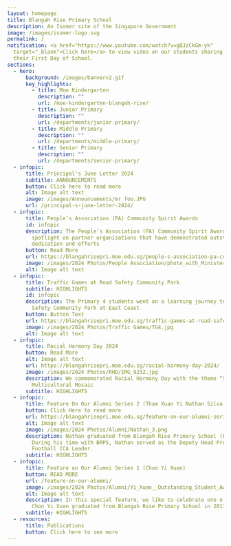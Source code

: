 ```yaml
---
layout: homepage
title: Blangah Rise Primary School
description: An Isomer site of the Singapore Government
image: /images/isomer-logo.svg
permalink: /
notification: <a href="https://www.youtube.com/watch?v=gQJzCkGm-yk"
  target="_blank">Click here</a> to view video on our students sharing about
  their First Day of School.
sections:
  - hero:
      background: /images/bannerv2.gif
      key_highlights:
        - title: Moe Kindergarten
          description: ""
          url: /moe-kindergarten-blangah-rise/
        - title: Junior Primary
          description: ""
          url: /departments/junior-primary/
        - title: Middle Primary
          description: ""
          url: /departments/middle-primary/
        - title: Senior Primary
          description: ""
          url: /departments/senior-primary/
  - infopic:
      title: Principal's June Letter 2024
      subtitle: ANNOUNCEMENTS
      button: Click here to read more
      alt: Image alt text
      image: /images/Announcements/mr foo.JPG
      url: /principal-s-june-letter-2024/
  - infopic:
      title: People’s Association (PA) Community Spirit Awards
      id: infopic
      description: The People’s Association (PA) Community Spirit Awards shines a
        spotlight on partner organisations that have demonstrated outstanding
        dedication and efforts
      button: Read More
      url: https://blangahrisepri.moe.edu.sg/people-s-association-pa-community-spirit-awards/
      image: /images/2024 Photos/People Association/photo_with_Minister.jpg
      alt: Image alt text
  - infopic:
      title: Traffic Games at Road Safety Community Park
      subtitle: HIGHLIGHTS
      id: infopic
      description: The Primary 4 students went on a learning journey to the Road
        Safety Community Park at East Coast
      button: Button Text
      url: https://blangahrisepri.moe.edu.sg/traffic-games-at-road-safety-community-park/
      image: /images/2024 Photos/Traffic Games/TG4.jpg
      alt: Image alt text
  - infopic:
      title: Racial Harmony Day 2024
      button: Read More
      alt: Image alt text
      url: https://blangahrisepri.moe.edu.sg/racial-harmony-day-2024/
      image: /images/2024 Photos/RHD/IMG_9232.jpg
      description: We commemorated Racial Harmony Day with the theme “Singapore,
        Multicultural Mosaic
      subtitle: HIGHLIGHTS
  - infopic:
      title: Feature On Our Alumni Series 2 (Tham Xuan Yi Nathan Silva)
      button: Click Here to read more
      url: https://blangahrisepri.moe.edu.sg/feature-on-our-alumni-series-2-tham-xuan-yi-nathan-silva/
      alt: Image alt text
      image: /images/2024 Photos/Alumni/Nathan_3.png
      description: Nathan graduated from Blangah Rise Primary School (BRPS) in 2023.
        During his time with BRPS, Nathan served as the Deputy Head Prefect and
        Football CCA Leader.
      subtitle: HIGHLIGHTS
  - infopic:
      title: Feature on Our Alumni Series 1 (Choo Yi Xuan)
      button: READ MORE
      url: /feature-on-our-alumni/
      image: /images/2024 Photos/Alumni/Yi_Xuan__Outstanding_Student_Award_.jpg
      alt: Image alt text
      description: In this special feature, we like to celebrate one of our alumni.
        Choo Yi Xuan graduated from Blangah Rise Primary School in 2017.
      subtitle: HIGHLIGHTS
  - resources:
      title: Publications
      button: Click here to see more
---
```


